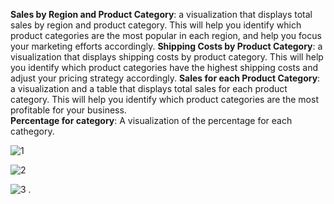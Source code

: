 **Sales by Region and Product Category**: a visualization that displays total sales by region and product category. This will help you identify which product categories are the most popular in each region, and help you focus your marketing efforts accordingly.
**Shipping Costs by Product Category**: a visualization that displays shipping costs by product category. This will help you identify which product categories have the highest shipping costs and adjust your pricing strategy accordingly.
**Sales for each Product Category**: a visualization and a table that displays total sales for each product category. This will help you identify which product categories are the most profitable for your business.  
**Percentage for category**: A visualization of the percentage for each cathegory.  

![1](https://user-images.githubusercontent.com/52502585/226858045-c37b8daf-6090-424a-b7ba-28672379625c.PNG)

![2](https://user-images.githubusercontent.com/52502585/226858095-1d15589f-f837-47e3-bcac-b9a80232907e.PNG)

![3](https://user-images.githubusercontent.com/52502585/226858089-d14ac0c6-8fc0-440b-b8f8-dc24aa7b825d.PNG)
.
